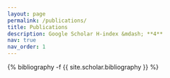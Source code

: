 ```yaml
---
layout: page
permalink: /publications/
title: Publications
description: Google Scholar H-index &mdash; **4**
nav: true
nav_order: 1
---
```

<!-- _pages/publications.md -->
<div class="publications">

{% bibliography -f {{ site.scholar.bibliography }} %}

</div>
